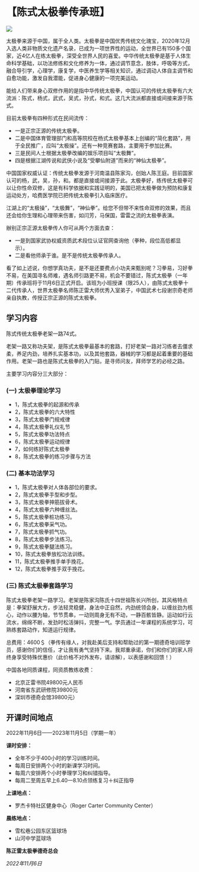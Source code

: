 # 【陈式太极拳传承班】

![](chuancheng.jpg)

太极拳来源于中国，属于全人类。太极拳是中国优秀传统文化瑰宝，2020年12月入选人类非物质文化遗产名录，已成为一项世界性的运动，全世界已有150多个国家，近4亿人在练太极拳，深受全世界人民的喜爱。中华传统太极拳是基于人体生命科学基础，以功法修练和文化修养为一体，通过调节意念，肢体，呼吸等方式，融合导引学，心理学，康复学，中医养生学等相关知识，通过调动人体自主调节和自愈功能，激发自我潜能，促进身心健康的一项完美运动。

能给人们带来身心双修作用的是指中华传统太极拳，中国认可的传统太极拳有六大流派：陈式，杨式，武式，吴式，孙式，和式。这几大流派都直接或间接来源于陈式。

目前太极拳有四种形式在民间流传：

- 一是正宗正源的传统太极拳。
- 二是中国体育管理部门和高等院校在杨式太极拳基本上创编的“简化套路”，用于全民推广，应叫“太极操”。还有一种竞赛套路，主要用于参加比赛。
- 三是民间人士根据太极拳改编的娱乐项目叫“太极舞”。
- 四是根据江湖传说和武侠小说及“受攀仙附道”而来的“神仙太极拳”。

中国国家权威认证：传统太极拳发源于河南温县陈家沟，创始人陈王庭。目前国家认可的杨，武，吴，孙，和。都是直接或间接源于此。太极拳好，练传统太极拳可以让你性命双修，这是有科学依据和实践证明的，美国已把太极拳做为预防和康复运动处方，哈费医学院已把传统太极拳引入临床医疗。

江湖上的“太极操”，“太极舞”，“神仙拳”。给您不但带不来性命双修的效果，而且还会给你生理和心理带来伤害，如闫芳，马保国，雷雷之流的太极拳表演。

辦别正宗正源太极拳传人你可从两个方面去查：

- 一是到国家武协权威资质武术段位认证官网查询他（拳种，段位高低都显示）。
- 二是看他师承于谁。是不是传统太极拳传承人。

看了如上述说，你想学真功夫，是不是还要费点小功夫来甄别呢？习拳易，习好拳不易，在美国寻名师难，遇名师引路更不易，机会不要错过，陈式太极拳（一年期）传承班将于11月6日正式开启。该班为小班授课（限25人），由陈式太极拳十二代传承人，世界太极拳名师陈正雷大师优秀入室弟子，中国武术七段谢宗奇老师亲自执教，传授正宗正源的陈式太极拳。

## 学习内容

陈式传统太极拳老架一路74式。

老架一路又称功夫架，是陈式太极拳最基本的套路，打好老架一路对习练者去僵求柔，养足内劲，培养扎实基本功，以及其他套路，器械的学习都是起着重要的基础作用。老架一路也是陈式太极拳的入门贴，是寻师问友，拜师学艺的必经之路。

主要学习内容分三大部分：

### (一) 太极拳理论学习

- 1，陈式太极拳的起源和传承
- 2，陈式太极拳的六大特性
- 3，陈式太极拳门规戒律
- 4，陈式太极拳礼仪礼节
- 5，陈式太极拳功法特点
- 6，陈式太极拳运动规律
- 7，如何练好陈式太极拳
- 8，陈式太极拳的练习步骤与方法

### (二) 基本功法学习

- 1，陈式太极拳对人体各部位的要求。
- 2，陈式太极拳手型和步型。
- 3，陈式太极拳抻筋拔骨术。
- 4，陈式太极拳六种缠丝法。
- 5，陈式太极拳桩功练习。
- 6，陈式太极拳采气功。
- 7，陈式太极拳抓气功。
- 8，陈式太极拳步法练习。
- 9，陈式太极拳腿法练习。
- 10，陈式太极拳放松功法训练。
- 11，陈式太极拳推手单手挽花。
- 12，陈式太极拳推手双手挽花。

### (三) 陈式太极拳套路学习

陈式太极拳老架一路学习。老架是陈家沟陈氏十四世祖陈长兴所创，其风格特点是：拳架舒展大方，步法轻灵稳健，身法中正自然，内劲统领会身，以缠丝劲为核心，动作以腰为轴，节节贯串，一动则周身无有不动，一静百骸皆静。运动如行云流水，绵绵不断，发劲时松活弹抖，完整一气。学员通过一年课程的系统学习，可熟练套路动作，知道运行规律。

总费用：4600＄（拳传有缘人，对我赴美后支持和帮助过的第一期德奇培训班学员，感谢你们的信任，才让我有勇气坚持下来。我郑重承诺，你们和你们的家人将终身享受特殊优惠价（此价格不对外发布，请谅解），以表感谢和回馈！）

中国各地同质课程，同资质教练收费：

- 北京正雷书院49800元人民币
- 河南省东武研修院39800元
- 深圳市德奇会馆39800元）

## 开课时间地点

2022年11月6日——2023年11月5日（学期一年）

**课时安排：**

- 全年不少于400小时的学习训练时间。
- 每周日安排两个小时的新课学习时间。
- 每周六安排两个小时拳理学习和纠错指导。
- 每周二至周五早上6.40一8.10点领练复习＋纠正指导

**上课地点：** 

- 罗杰卡特社区健身中心（Roger Carter Community Center）

**晨练地点：**  

- 雪松巷公园东区篮球场
- 山河中学蓝球场

**陈正雷太极拳德奇总会**

*2022年11月6日*